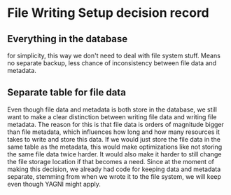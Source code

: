 # File Writing Setup decision record

## Everything in the database

for simplicity, this way we don't need to deal with file system stuff. Means no separate backup, less chance of inconsistency between file data and metadata.

## Separate table for file data

Even though file data and metadata is both store in the database, we still want to make a clear distinction between writing file data and writing file metadata.
The reason for this is that file data is orders of magnitude bigger than file metadata, which influences how long and how many resources it takes to write and store this data.
If we would just store the file data in the same table as the metadata, this would make optimizations like not storing the same file data twice harder. It would also make it harder to still change the file storage location if that becomes a need.
Since at the moment of making this decision, we already had code for keeping data and metadata separate, stemming from when we wrote it to the file system, we will keep even though YAGNI might apply.
